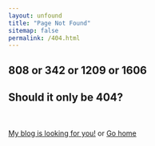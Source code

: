```yaml
---
layout: unfound
title: "Page Not Found"
sitemap: false
permalink: /404.html
---  
```


<div class="btn bigbtn centerpos"> <h2>808 or 342 or 1209 or 1606</h2> </div>
<div class="btn bigbtn centerpos"> <h2>Should it only be 404?</h2> </div>
<br><br>
<div class="centerpos">
<a markdown="0" href="/blog" class="btn">My blog is looking for you!</a> or 
<a markdown="0" href="/" class="btn ">Go home</a> 
</div>